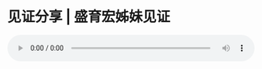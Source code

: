 # 见证分享 | 盛育宏姊妹见证

<audio style="width: 100%;" preload="false" controls controlslist="nodownload"><source src="//cdn.wechat.edu.pl/audio/mp3/old/12187.mp3" type="audio/mpeg">Your browser does not support the audio element.</audio>


